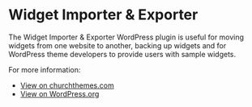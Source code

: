 Widget Importer & Exporter
========================

The Widget Importer & Exporter WordPress plugin is useful for moving widgets from one website to another, backing up widgets and for WordPress theme developers to provide users with sample widgets.

For more information:

* [View on churchthemes.com](https://churchthemes.com/plugins/widget-importer-exporter/)
* [View on WordPress.org](http://wordpress.org/plugins/widget-importer-exporter)
